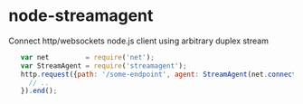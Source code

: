 node-streamagent
================

Connect http/websockets node.js client using arbitrary duplex stream

```js
   var net         = require('net');
   var StreamAgent = require('streamagent');
   http.request({path: '/some-endpoint', agent: StreamAgent(net.connect('/var/some.sock')), function(res) {
     // ..
   }).end();
```
